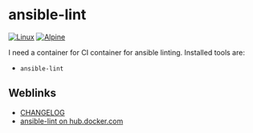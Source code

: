 # ansible-lint

[![Linux](https://svgshare.com/i/Zhy.svg)](https://svgshare.com/i/Zhy.svg)
[![Alpine](https://img.shields.io/badge/Alpine_Linux-0D597F?style=flat-square&logo=alpine-linux&logoColor=white)](https://img.shields.io/badge/Alpine_Linux-0D597F?style=flat-square&logo=alpine-linux&logoColor=white)

I need a container for CI container for ansible linting. Installed tools are:

- `ansible-lint`

## Weblinks

- [CHANGELOG](CHANGELOG.md)
- [ansible-lint on hub.docker.com](https://hub.docker.com/r/docdee/ansible-lint)
